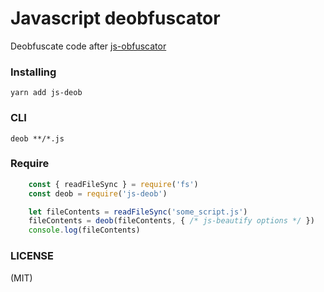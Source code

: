 # Javascript deobfuscator
Deobfuscate code after [js-obfuscator](https://github.com/caiguanhao/js-obfuscator)

### Installing

	yarn add js-deob

### CLI

	deob **/*.js

### Require
```js
	const { readFileSync } = require('fs')
	const deob = require('js-deob')

	let fileContents = readFileSync('some_script.js')
	fileContents = deob(fileContents, { /* js-beautify options */ })
	console.log(fileContents)
```

### LICENSE
(MIT)
